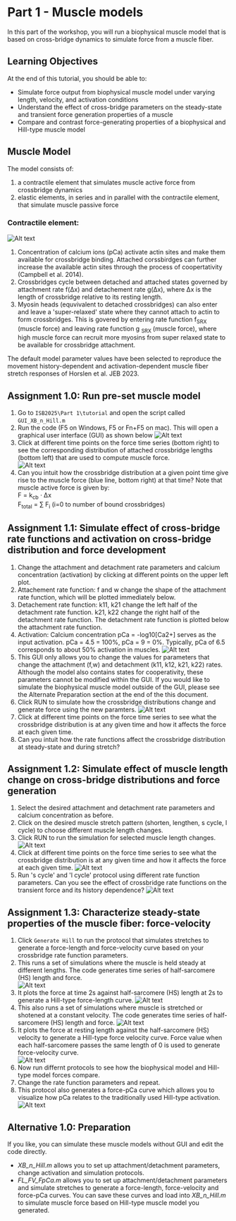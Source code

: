 # Part 1 - Muscle models #
In this part of the workshop, you will run a biophysical muscle model that is based on cross-bridge dynamics to simulate force from a muscle fiber.

## **Learning Objectives**  
At the end of this tutorial, you should be able to:  
- Simulate force output from biophysical muscle model under varying length, velocity, and activation conditions  
- Understand the effect of cross-bridge parameters on the steady-state and transient force generation properties of a muscle  
- Compare and contrast force-generating properties of a biophysical and Hill-type muscle model

## Muscle Model
The model consists of:  
1) a contractile element that simulates muscle active force from crossbridge dynamics  
2) elastic elements, in series and in parallel with the contractile element, that simulate muscle passive force

### **Contractile element:**  
![Alt text](images/xbridgeModel.png)

1. Concentration of calcium ions (pCa) activate actin sites and make them available for crossbridge binding. Attached corssbirdges can further increase the available actin sites through the process of coopertativity (Campbell et al. 2014).  
2. Crossbridges cycle between detached and attached states governed by attachment rate f(∆x) and detachement rate g(∆x), where ∆x is the length of crossbridge relative to its resting length.  
3. Myosin heads (equvivalent to detached crossbridges) can also enter and leave a 'super-relaxed' state where they cannot attach to actin to form crossbridges. This is govered by entering rate function f<sub>SRX</sub> (muscle force) and leaving rate function g <sub> SRX </sub> (muscle force), where high muscle force can recruit more myosins from super relaxed state to be available for crossbridge attachment.

The default model parameter values have been selected to reproduce the movement history-dependent and activation-dependent muscle fiber stretch responses of Horslen et al. JEB 2023.

## **Assignment 1.0: Run pre-set muscle model**
1. Go to `ISB2025\Part 1\tutorial` and open the script called `GUI_XB_n_Hill.m`
2. Run the code (F5 on Windows, F5 or Fn+F5 on mac). This will open a graphical user interface (GUI) as shown below
![Alt text](images/first_gui_view.png)
3. Click at different time points on the force time series (bottom right) to see the corresponding distribution of attached crossbridge lengths (bottom left) that are used to compute muscle force.  
![Alt text](images/xbridge_vs_time_view.png)
4. Can you intuit how the crossbridge distribution at a given point time give rise to the muscle force (blue line, bottom right) at that time? Note that muscle active force is given by:  
	F = k<sub>cb</sub> · ∆x  
	F<sub>total</sub> = ∑ F<sub>i</sub> (i=0 to number of bound crossbridges)


## **Assignment 1.1: Simulate effect of cross-bridge rate functions and activation on cross-bridge distribution and force development**
1. Change the attachment and detachment rate parameters and calcium concentration (activation) by clicking at different points on the upper left plot.
2. Attachement rate function: f and w change the shape of the attachment rate function, which will be plotted immediately below.
3. Detachement rate function: k11, k21 change the left half of the detachment rate function. k21, k22 change the right half of the detachment rate function. The detachment rate function is plotted below the attachment rate function.
4. Activation:  Calcium concentration pCa = -log10[Ca2+] serves as the input activation. pCa = 4.5 = 100%, pCa = 9 = 0%. Typically, pCa of 6.5 corresponds to about 50% activation in muscles.
![Alt text](images/rate_func_parms.png)  
5. This GUI only allows you to change the values for parameters that change the attachment (f,w) and detachment (k11, k12, k21, k22) rates. Although the model also contains states for cooperativity, these parameters cannot be modified within the GUI. If you would like to simulate the biophysical muscle model outside of the GUI, please see the Alternate Preparation section at the end of the this document.
6. Click RUN to simulate how the crossbridge distributions change and generate force using the new paramters.
![Alt text](images/rate_func_force.png)
7. Click at different time points on the force time series to see what the crossbridge distribution is at any given time and how it affects the force at each given time.
8. Can you intuit how the rate functions affect the crossbridge distribution at steady-state and during stretch?

## **Assignment 1.2: Simulate effect of muscle length change on cross-bridge distributions and force generation**
1. Select the desired attachment and detachment rate parameters and calcium concentration as before.
2. Click on the desired muscle stretch pattern (shorten, lengthen, s cycle, l cycle) to choose different muscle length changes.
3. Click RUN to run the simulation for selected muscle length changes.
![Alt text](images/protocol.png)
4. Click at different time points on the force time series to see what the crossbridge distribution is at any given time and how it affects the force at each given time. 
![Alt text](images/shorten_force.png)
5. Run 's cycle' and 'l cycle' protocol using different rate function parameters. Can you see the effect of crossbridge rate functions on the transient force and its history dependence?
![Alt text](images/stretchShortenCycle.png)

## **Assignment 1.3: Characterize steady-state properties of the muscle fiber: force-velocity**
1. Click `Generate Hill` to run the protocol that simulates stretches to generate a force-length and force-velocity curve based on your crossbridge rate function parameters.
2. This runs a set of simulations where the muscle is held steady at different lengths. The code generates time series of half-sarcomere (HS) length and force.  
![Alt text](images/FL_time_series.png)  
3. It plots the force at time 2s against half-sarcomere (HS) length at 2s to generate a Hill-type force-length curve. 
![Alt text](images/FL.png)
4. This also runs a set of simulations where muscle is stretched or shotened at a constant velocity. The code generates time series of half-sarcomere (HS) length and force. 
![Alt text](images/FV_time_series.png)
5. It plots the force at resting length against the half-sarcomere (HS) velocity to generate a Hill-type force velocity curve. Force value when each half-sarcomere passes the same length of 0 is used to generate force-velocity curve.  
![Alt text](images/FV.png)
6. Now run differnt protocols to see how the biophysical model and Hill-type model forces compare.
7. Change the rate function parameters and repeat.
8. This protocol also generates a force-pCa curve which allows you to visualize how pCa relates to the traditionally used Hill-type activation.  
![Alt text](images/force_pCa.png)

## **Alternative 1.0: Preparation**
If you like, you can simulate these muscle models without GUI and edit the code directly. 
  - *XB_n_Hill.m* allows you to set up attachment/detachment parameters, change activation and simulation protocols. 
  - *FL_FV_FpCa.m* allows you to set up attachment/detachment parameters and simulate stretches to generate a force-length, force-velocity and force-pCa curves. You can save these curves and load into *XB_n_Hill.m* to simulate muscle force based on Hill-type muscle model you generated.  
  
